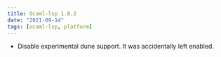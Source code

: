 ```yaml
---
title: Ocaml-lsp 1.8.2
date: "2021-09-14"
tags: [ocaml-lsp, platform]
---
```


- Disable experimental dune support. It was accidentally left enabled.